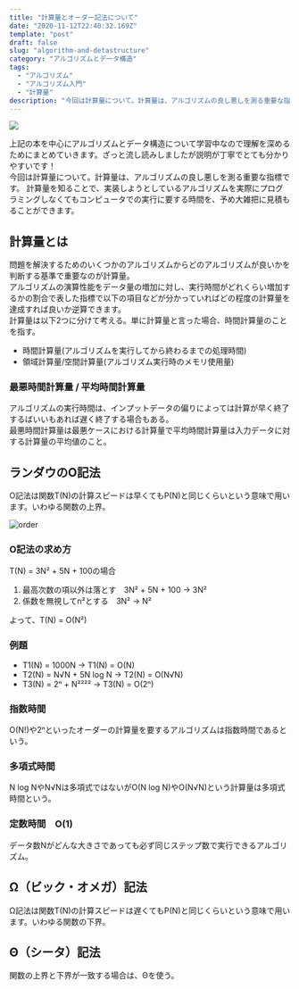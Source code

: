 ```yaml
---
title: "計算量とオーダー記法について"
date: "2020-11-12T22:40:32.169Z"
template: "post"
draft: false
slug: "algorithm-and-detastructure"
category: "アルゴリズムとデータ構造"
tags:
  - "アルゴリズム"
  - "アルゴリズム入門"
  - "計算量"
description: "今回は計算量について。計算量は、アルゴリズムの良し悪しを測る重要な指標です。計算量を知ることで、実装しようとしているアルゴリズムを実際にプログラミングしなくてもコンピュータでの実行に要する時間を、予め大雑把に見積もることができます。"
---
```


<a href="https://www.amazon.co.jp/dp/4065128447/ref=as_li_ss_il?coliid=I3OGOYY4EIZG6M&colid=KYELU2JITLP4&psc=1&ref_=lv_ov_lig_dp_it&linkCode=li3&tag=10010d-22&linkId=0e20fbc29da869a65b4f6a92727566c4&language=ja_JP" target="_blank"><img border="0" src="//ws-fe.amazon-adsystem.com/widgets/q?_encoding=UTF8&ASIN=4065128447&Format=_SL250_&ID=AsinImage&MarketPlace=JP&ServiceVersion=20070822&WS=1&tag=10010d-22&language=ja_JP" ></a><img src="https://ir-jp.amazon-adsystem.com/e/ir?t=10010d-22&language=ja_JP&l=li3&o=9&a=4065128447" width="1" height="1" border="0" alt="" style="border:none !important; margin:0px !important;" />

上記の本を中心にアルゴリズムとデータ構造について学習中なので理解を深めるためにまとめていきます。ざっと流し読みしましたが説明が丁寧でとても分かりやすいです！<br>
今回は計算量について。計算量は、アルゴリズムの良し悪しを測る重要な指標です。
計算量を知ることで、実装しようとしているアルゴリズムを実際にプログラミングしなくてもコンピュータでの実行に要する時間を、予め大雑把に見積もることができます。

## 計算量とは
問題を解決するためのいくつかのアルゴリズムからどのアルゴリズムが良いかを判断する基準で重要なのが計算量。<br>
アルゴリズムの演算性能をデータ量の増加に対し、実行時間がどれくらい増加するかの割合で表した指標で以下の項目などが分かっていればどの程度の計算量を達成すれば良いか逆算できます。<br>
計算量は以下2つに分けて考える。単に計算量と言った場合、時間計算量のことを指す。

- 時間計算量(アルゴリズムを実行してから終わるまでの処理時間)
- 領域計算量/空間計算量(アルゴリズム実行時のメモリ使用量)

  
### 最悪時間計算量 / 平均時間計算量
アルゴリズムの実行時間は、インプットデータの偏りによっては計算が早く終了するばいいもあれば遅く終了する場合もある。<br>
最悪時間計算量は最悪ケースにおける計算量で平均時間計算量は入力データに対する計算量の平均値のこと。

## ランダウのO記法
O記法は関数T(N)の計算スピードは早くてもP(N)と同じくらいという意味で用います。いわゆる関数の上界。

![order](/media/order.png)

### O記法の求め方
T(N) = 3N² + 5N + 100の場合
1. 最高次数の項以外は落とす　3N² + 5N + 100 -> 3N²
1. 係数を無視してn²とする　3N² -> N²

よって、T(N) = O(N²)
### 例題
- T1(N) = 1000N -> T1(N) = O(N)
- T2(N) = N√N + 5N log N -> T2(N) = O(N√N)
- T3(N) = 2ⁿ + N²²²² -> T3(N) = O(2ⁿ)

### 指数時間
  O(N!)や2ⁿといったオーダーの計算量を要するアルゴリズムは指数時間であるという。
### 多項式時間
  N log NやN√Nは多項式ではないがO(N log N)やO(N√N)という計算量は多項式時間という。
### 定数時間　O(1)
データ数Nがどんな大きさであっても必ず同じステップ数で実行できるアルゴリズム。

## Ω（ビック・オメガ）記法
Ω記法は関数T(N)の計算スピードは遅くてもP(N)と同じくらいという意味で用います。いわゆる関数の下界。

## Θ（シータ）記法
関数の上界と下界が一致する場合は、Θを使う。

